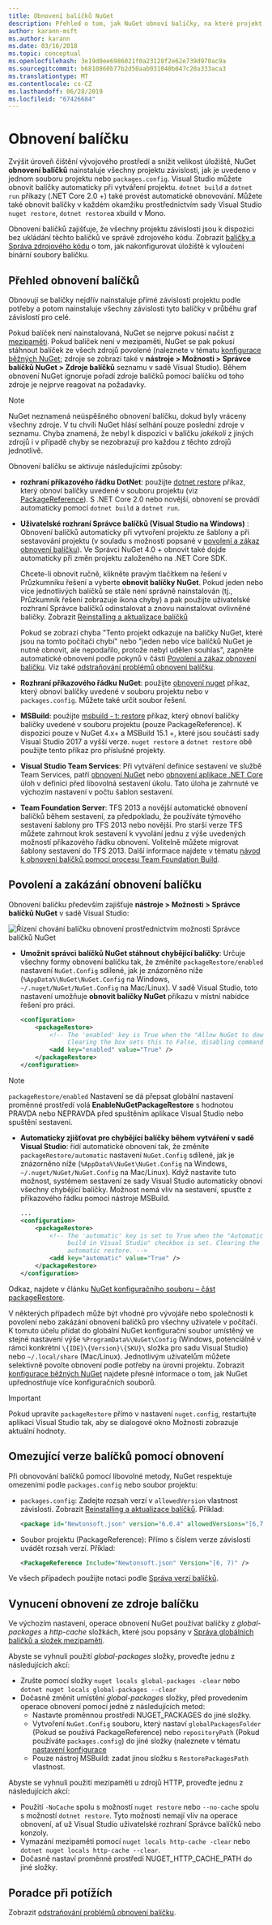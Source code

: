 ```yaml
---
title: Obnovení balíčků NuGet
description: Přehled o tom, jak NuGet obnoví balíčky, na které projekt závisí, včetně postup zakázání obnovení a omezení verze.
author: karann-msft
ms.author: karann
ms.date: 03/16/2018
ms.topic: conceptual
ms.openlocfilehash: 3e19d0ee6986021f0a23128f2e62e739d970ac9a
ms.sourcegitcommit: b6810860b77b2d50aab031040b047c20a333aca3
ms.translationtype: MT
ms.contentlocale: cs-CZ
ms.lasthandoff: 06/28/2019
ms.locfileid: "67426684"
---
```

# <a name="package-restore"></a>Obnovení balíčku

Zvýšit úroveň čištění vývojového prostředí a snížit velikost úložiště, NuGet **obnovení balíčků** nainstaluje všechny projektu závislosti, jak je uvedeno v jednom souboru projektu nebo `packages.config`. Visual Studio můžete obnovit balíčky automaticky při vytváření projektu. `dotnet build` a `dotnet run` příkazy (.NET Core 2.0 +) také provést automatické obnovování. Můžete také obnovit balíčky v každém okamžiku prostřednictvím sady Visual Studio `nuget restore`, `dotnet restore`a xbuild v Mono.

Obnovení balíčků zajišťuje, že všechny projektu závislosti jsou k dispozici bez ukládání těchto balíčků ve správě zdrojového kódu. Zobrazit [balíčky a Správa zdrojového kódu](../consume-packages/packages-and-source-control.md) o tom, jak nakonfigurovat úložiště k vyloučení binární soubory balíčku.

## <a name="package-restore-overview"></a>Přehled obnovení balíčků

Obnovují se balíčky nejdřív nainstaluje přímé závislosti projektu podle potřeby a potom nainstaluje všechny závislosti tyto balíčky v průběhu graf závislostí pro celé.

Pokud balíček není nainstalovaná, NuGet se nejprve pokusí načíst z [mezipaměti](../consume-packages/managing-the-global-packages-and-cache-folders.md). Pokud balíček není v mezipaměti, NuGet se pak pokusí stáhnout balíček ze všech zdrojů povolené (naleznete v tématu [konfigurace běžných NuGet](Configuring-NuGet-Behavior.md); zdroje se zobrazí také v **nástroje > Možnosti > Správce balíčků NuGet > Zdroje balíčků** seznamu v sadě Visual Studio). Během obnovení NuGet ignoruje pořadí zdroje balíčků pomocí balíčku od toho zdroje je nejprve reagovat na požadavky.

> [!Note]
> NuGet neznamená neúspěšného obnovení balíčku, dokud byly vráceny všechny zdroje. V tu chvíli NuGet hlásí selhání pouze poslední zdroje v seznamu. Chyba znamená, že nebyl k dispozici v balíčku *jakékoli* z jiných zdrojů i v případě chyby se nezobrazují pro každou z těchto zdrojů jednotlivě.

Obnovení balíčku se aktivuje následujícími způsoby:

- **rozhraní příkazového řádku DotNet**: použijte [dotnet restore](/dotnet/core/tools/dotnet-restore?tabs=netcore2x) příkaz, který obnoví balíčky uvedené v souboru projektu (viz [PackageReference](../consume-packages/package-references-in-project-files.md)). S .NET Core 2.0 nebo novější, obnovení se provádí automaticky pomocí `dotnet build` a `dotnet run`.

- **Uživatelské rozhraní Správce balíčků (Visual Studio na Windows)** : Obnovení balíčků automaticky při vytvoření projektu ze šablony a při sestavování projektu (v souladu s možnosti popsané v [povolení a zákaz obnovení balíčku](#enabling-and-disabling-package-restore)). Ve Správci NuGet 4.0 + obnovit také dojde automaticky při změn projektu založeného na .NET Core SDK.

    Chcete-li obnovit ručně, klikněte pravým tlačítkem na řešení v Průzkumníku řešení a vyberte **obnovit balíčky NuGet**. Pokud jeden nebo více jednotlivých balíčků se stále není správně nainstalován (tj., Průzkumník řešení zobrazuje ikona chyby) a pak použijte uživatelské rozhraní Správce balíčků odinstalovat a znovu nainstalovat ovlivněné balíčky. Zobrazit [Reinstalling a aktualizace balíčků](../consume-packages/reinstalling-and-updating-packages.md)

    Pokud se zobrazí chyba "Tento projekt odkazuje na balíčky NuGet, které jsou na tomto počítači chybí" nebo "jeden nebo více balíčků NuGet je nutné obnovit, ale nepodařilo, protože nebyl udělen souhlas", zapněte automatické obnovení podle pokynů v části [Povolení a zákaz obnovení balíčku](#enabling-and-disabling-package-restore). Viz také [odstraňování problémů obnovení balíčku](Package-restore-troubleshooting.md).

- **Rozhraní příkazového řádku NuGet**: použijte [obnovení nuget](../tools/cli-ref-restore.md) příkaz, který obnoví balíčky uvedené v souboru projektu nebo v `packages.config`. Můžete také určit soubor řešení.

- **MSBuild**: použijte [msbuild - t: restore](../reference/msbuild-targets.md#restore-target) příkaz, který obnoví balíčky balíčky uvedené v souboru projektu (pouze PackageReference). K dispozici pouze v NuGet 4.x+ a MSBuild 15.1 +, které jsou součástí sady Visual Studio 2017 a vyšší verze. `nuget restore` a `dotnet restore` obě použijte tento příkaz pro příslušné projekty.

- **Visual Studio Team Services**: Při vytváření definice sestavení ve službě Team Services, patří [obnovení NuGet](/vsts/build-release/tasks/package/nuget#restore-nuget-packages) nebo [obnovení aplikace .NET Core](/vsts/build-release/tasks/build/dotnet-core#restore-nuget-packages) úloh v definici před libovolná sestavení úkolu. Tato úloha je zahrnuté ve výchozím nastavení v počtu šablon sestavení.

- **Team Foundation Server**: TFS 2013 a novější automatické obnovení balíčků během sestavení, za předpokladu, že používáte týmového sestavení šablony pro TFS 2013 nebo novější. Pro starší verze TFS můžete zahrnout krok sestavení k vyvolání jednu z výše uvedených možností příkazového řádku obnovení. Volitelně můžete migrovat šablony sestavení do TFS 2013. Další informace najdete v tématu [návod k obnovení balíčků pomocí procesu Team Foundation Build](../consume-packages/team-foundation-build.md).

## <a name="enabling-and-disabling-package-restore"></a>Povolení a zakázání obnovení balíčku

Obnovení balíčku především zajišťuje **nástroje > Možnosti > Správce balíčků NuGet** v sadě Visual Studio:

![Řízení chování balíčku obnovení prostřednictvím možnosti Správce balíčků NuGet](media/Restore-01-AutoRestoreOptions.png)

- **Umožnit správci balíčků NuGet stáhnout chybějící balíčky**: Určuje všechny formy obnovení balíčku tak, že změníte `packageRestore/enabled` nastavení `NuGet.Config` sdílené, jak je znázorněno níže (`%AppData%\NuGet\NuGet.Config` na Windows, `~/.nuget/NuGet/NuGet.Config` na Mac/Linux). V sadě Visual Studio, toto nastavení umožňuje **obnovit balíčky NuGet** příkazu v místní nabídce řešení pro práci.

    ```xml
    <configuration>
        <packageRestore>
            <!-- The 'enabled' key is True when the "Allow NuGet to download missing packages" checkbox is set.
                 Clearing the box sets this to False, disabling command-line, automatic, and MSBuild-Integrated restore. -->
            <add key="enabled" value="True" />
        </packageRestore>
    </configuration>
    ```

> [!Note]
>  `packageRestore/enabled` Nastavení se dá přepsat globální nastavení proměnné prostředí volá **EnableNuGetPackageRestore** s hodnotou PRAVDA nebo NEPRAVDA před spuštěním aplikace Visual Studio nebo spuštění sestavení.

- **Automaticky zjišťovat pro chybějící balíčky během vytváření v sadě Visual Studio**: řídí automatické obnovení tak, že změníte `packageRestore/automatic` nastavení `NuGet.Config` sdílené, jak je znázorněno níže (`%AppData%\NuGet\NuGet.Config` na Windows, `~/.nuget/NuGet/NuGet.Config` na Mac/Linux). Když nastavíte tuto možnost, systémem sestavení ze sady Visual Studio automaticky obnoví všechny chybějící balíčky. Možnost nemá vliv na sestavení, spusťte z příkazového řádku pomocí nástroje MSBuild.

    ```xml
    ...
    <configuration>
        <packageRestore>
            <!-- The 'automatic' key is set to True when the "Automatically check for missing packages during
                 build in Visual Studio" checkbox is set. Clearing the box sets this to False and disables
                 automatic restore. -->
            <add key="automatic" value="True" />
        </packageRestore>
    </configuration>
    ```

Odkaz, najdete v článku [NuGet konfiguračního souboru – část packageRestore](../reference/nuget-config-file.md#packagerestore-section).

V některých případech může být vhodné pro vývojáře nebo společnosti k povolení nebo zakázání obnovení balíčků pro všechny uživatele v počítači. K tomuto účelu přidat do globální NuGet konfigurační soubor umístěný ve stejné nastavení výše `%ProgramData%\NuGet\Config` (Windows, potenciálně v rámci konkrétní `\{IDE}\{Version}\{SKU}\` složka pro sadu Visual Studio) nebo `~/.local/share` (Mac/Linux). Jednotlivým uživatelům můžete selektivně povolte obnovení podle potřeby na úrovni projektu. Zobrazit [konfigurace běžných NuGet](../consume-packages/configuring-nuget-behavior.md#how-settings-are-applied) najdete přesné informace o tom, jak NuGet upřednostňuje více konfiguračních souborů.

> [!Important]
> Pokud upravíte `packageRestore` přímo v nastavení `nuget.config`, restartujte aplikaci Visual Studio tak, aby se dialogové okno Možnosti zobrazuje aktuální hodnoty.

## <a name="constraining-package-versions-with-restore"></a>Omezující verze balíčků pomocí obnovení

Při obnovování balíčků pomocí libovolné metody, NuGet respektuje omezeními podle `packages.config` nebo soubor projektu:

- `packages.config`: Zadejte rozsah verzí v `allowedVersion` vlastnost závislosti. Zobrazit [Reinstalling a aktualizace balíčků](../consume-packages/reinstalling-and-updating-packages.md#constraining-upgrade-versions). Příklad:

    ```xml
    <package id="Newtonsoft.json" version="6.0.4" allowedVersions="[6,7)" />
    ```

- Soubor projektu (PackageReference): Přímo s číslem verze závislosti uvádět rozsah verzí. Příklad:

    ```xml
    <PackageReference Include="Newtonsoft.json" Version="[6, 7)" />
    ```

Ve všech případech použijte notaci podle [Správa verzí balíčků](../reference/package-versioning.md).

## <a name="forcing-restore-from-package-sources"></a>Vynucení obnovení ze zdroje balíčku

Ve výchozím nastavení, operace obnovení NuGet používat balíčky z *global-packages* a *http-cache* složkách, které jsou popsány v [Správa globálních balíčků a složek mezipaměti](managing-the-global-packages-and-cache-folders.md).

Abyste se vyhnuli použití *global-packages* složky, proveďte jednu z následujících akcí:

- Zrušte pomocí složky `nuget locals global-packages -clear` nebo `dotnet nuget locals global-packages --clear`
- Dočasně změnit umístění *global-packages* složky, před provedením operace obnovení pomocí jedné z následujících metod:
  - Nastavte proměnnou prostředí NUGET_PACKAGES do jiné složky.
  - Vytvoření `NuGet.Config` souboru, který nastaví `globalPackagesFolder` (Pokud se používá PackageReference) nebo `repositoryPath` (Pokud používáte `packages.config`) do jiné složky (naleznete v tématu [nastavení konfigurace](../reference/nuget-config-file.md#config-section)
  - Pouze nástroj MSBuild: zadat jinou složku s `RestorePackagesPath` vlastnost.

Abyste se vyhnuli použití mezipaměti u zdrojů HTTP, proveďte jednu z následujících akcí:

- Použití `-NoCache` spolu s možností `nuget restore` nebo `--no-cache` spolu s možností `dotnet restore`. Tyto možnosti nemají vliv na operace obnovení, ať už Visual Studio uživatelské rozhraní Správce balíčků nebo konzoly.
- Vymazání mezipaměti pomocí `nuget locals http-cache -clear` nebo `dotnet nuget locals http-cache --clear`.
- Dočasně nastaví proměnné prostředí NUGET_HTTP_CACHE_PATH do jiné složky.

## <a name="troubleshooting"></a>Poradce při potížích

Zobrazit [odstraňování problémů obnovení balíčku](package-restore-troubleshooting.md).
